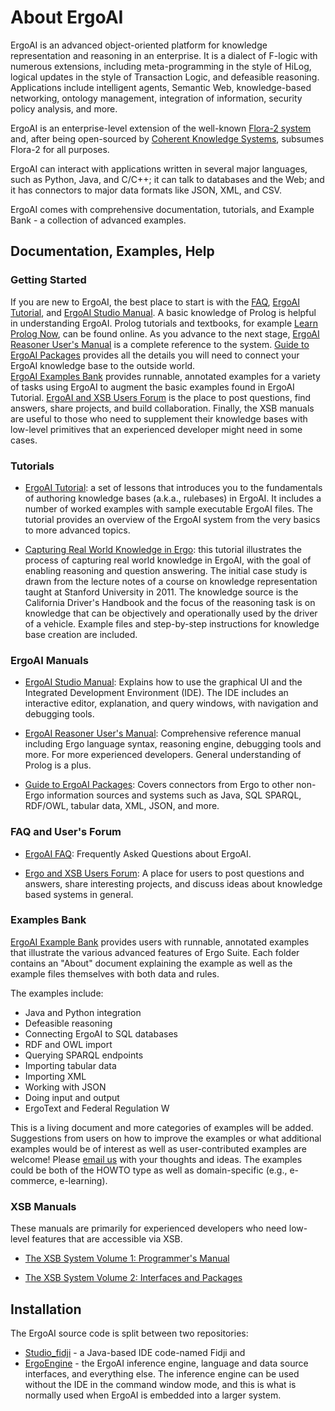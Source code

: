 
# About ErgoAI

ErgoAI  is an advanced object-oriented platform for knowledge representation and
reasoning in an enterprise. It is a dialect of F-logic with numerous extensions,
including meta-programming in the style of HiLog, logical updates in the
style of Transaction Logic, and defeasible reasoning. Applications include
intelligent agents, Semantic Web, knowledge-based networking, ontology
management, integration of information, security policy analysis, and more.

ErgoAI is an enterprise-level extension of the well-known
[Flora-2 system](https://flora.sourceforge.net/) and, after being open-sourced by
[Coherent Knowledge Systems](http://coherentknowledge.com/),
subsumes Flora-2 for all purposes.

ErgoAI can interact with applications written in several major languages,
such as Python, Java, and C/C++; it can talk to databases and the Web; and
it has connectors to major data formats like JSON, XML, and CSV.

ErgoAI comes with comprehensive documentation, tutorials, and Example
Bank - a collection of advanced examples.

## Documentation, Examples, Help

### Getting Started

If you are new to ErgoAI, the best place to start is with the [FAQ](https://docs.google.com/document/d/1J_ASpGjDwgqMDzNgB-hqQC3keA8sIMZIHHs8gmJXG04/), 
[ErgoAI Tutorial](https://sites.google.com/coherentknowledge.com/ergoai-tutorial/),
and [ErgoAI Studio Manual](https://docs.google.com/document/d/1k_zNnvnEeWWuhvM4cn93i3nFi0VxKCdrNEypYtzhKEY/).  A basic knowledge of Prolog is helpful in
understanding ErgoAI.  Prolog tutorials and textbooks, for example [Learn
Prolog Now](http://www.learnprolognow.org/), can be found online.  As you advance to the next stage,
[ErgoAI Reasoner User's Manual](https://drive.google.com/file/d/1UzI2bV7DwSOWvmZBKZY-bhyEvbZVmCt-/view?usp=share_link) is a complete reference to the
system.  [Guide to ErgoAI Packages](https://drive.google.com/file/d/1SiIqWk5p6g15r-4pdtjI3b_sqCDFK1x4/view?usp=sharing) provides all the details you will
need to connect your ErgoAI knowledge base to the outside world.  
[ErgoAI Examples Bank](https://sites.google.com/coherentknowledge.com/ergoai-tutorial/example-bank-of-advanced-uses) provides runnable, annotated examples for a variety of
tasks using ErgoAI to augment the basic  examples found in ErgoAI Tutorial. 
[ErgoAI and XSB Users Forum](https://groups.google.com/a/coherentknowledge.com/g/ergoai-xsb-forum)
is the place to post questions, find
answers, share projects, and build collaboration. Finally, the XSB
manuals
are useful to those who need to supplement their knowledge bases with
low-level primitives that an experienced developer might need in some
cases.

### Tutorials

* [ErgoAI Tutorial](https://sites.google.com/coherentknowledge.com/ergoai-tutorial/):
  a set of lessons that introduces you to the fundamentals of authoring knowledge bases (a.k.a., rulebases) in ErgoAI. It includes  a number of worked examples with sample executable ErgoAI files. The tutorial provides an overview of the ErgoAI system from the very basics to more advanced topics.

* [Capturing Real World Knowledge in Ergo](https://sites.google.com/a/coherentknowledge.com/tutorial-capturing-real-world-knowledge):
this tutorial illustrates the process
of capturing real world knowledge in ErgoAI, with the goal of enabling
reasoning and question answering. The initial case study is drawn from the
lecture notes of a course on knowledge representation taught at Stanford
University in 2011.  The knowledge source is the California Driver's Handbook and the focus of the reasoning task is on knowledge that can be objectively and operationally used by the driver of a vehicle. Example files and step-by-step instructions for knowledge base creation are included.

### ErgoAI Manuals

* [ErgoAI Studio Manual](https://docs.google.com/document/d/1k_zNnvnEeWWuhvM4cn93i3nFi0VxKCdrNEypYtzhKEY/):
  Explains how to use the graphical UI and the Integrated Development Environment (IDE).  The IDE includes an interactive editor, explanation, and query windows, with navigation and debugging tools.

* [ErgoAI Reasoner User's Manual](https://drive.google.com/file/d/1UzI2bV7DwSOWvmZBKZY-bhyEvbZVmCt-/view?usp=share_link): Comprehensive reference manual including Ergo language syntax, reasoning engine, debugging tools and more.  For more experienced developers. General understanding of Prolog is a plus.

* [Guide to ErgoAI Packages](https://drive.google.com/file/d/1SiIqWk5p6g15r-4pdtjI3b_sqCDFK1x4/view?usp=sharing): Covers connectors from Ergo to other non-Ergo information sources and systems such as Java, SQL SPARQL, RDF/OWL, tabular data, XML, JSON, and more.

### FAQ and User's Forum

* [ErgoAI FAQ](https://docs.google.com/document/d/1J_ASpGjDwgqMDzNgB-hqQC3keA8sIMZIHHs8gmJXG04/): Frequently Asked Questions about ErgoAI.

* [Ergo and XSB Users Forum](https://groups.google.com/a/coherentknowledge.com/g/ergoai-xsb-forum):
A place for users to post questions and answers,
share interesting projects, and discuss ideas about knowledge based systems
in general. 

### Examples Bank

[ErgoAI Example Bank](https://sites.google.com/coherentknowledge.com/ergoai-tutorial/example-bank-of-advanced-uses)
provides users with runnable,
annotated examples that illustrate the various advanced features of Ergo
Suite. Each folder contains an "About" document explaining the example as well as the example files themselves with both data and rules.

The examples include:

* Java and Python integration
* Defeasible reasoning
* Connecting ErgoAI to SQL databases
* RDF and OWL import
* Querying SPARQL endpoints
* Importing tabular data
* Importing XML
* Working with JSON
* Doing input and output
* ErgoText and Federal Regulation W

This is a living document and more categories of examples will be
added. Suggestions from users on how to improve the examples or what
additional examples would be of interest as well as user-contributed
examples are welcome!  Please [email us](info@coherentknowledge.com) with
your thoughts and ideas. The examples could be both of the HOWTO type as
well as domain-specific (e.g., e-commerce, e-learning).

### XSB Manuals

These manuals are primarily for experienced developers who need low-level
features that are accessible via XSB.

* [The XSB System Volume 1: Programmer's Manual](https://xsb.sourceforge.net/manual1/manual1.pdf)

* [The XSB System Volume 2: Interfaces and Packages](https://xsb.sourceforge.net/manual2/manual2.pdf)


## Installation

The ErgoAI source code is split between two repositories:

* [Studio_fidji](ErgoAI/Studio_fidji) - a Java-based IDE code-named Fidji and
* [ErgoEngine](ErgoAI/ErgoEngine) - the ErgoAI inference engine, 
  language and data source
  interfaces, and everything else. The inference engine can be used without
  the IDE in the command window mode, and this is what is normally used
  when ErgoAI is embedded into a larger system.

